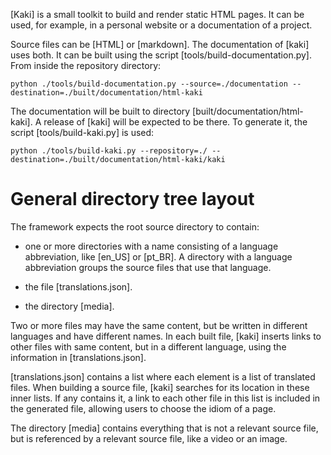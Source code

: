 <title> README </title>

[Kaki] is a small toolkit to build and render static HTML pages. It can be 
used, for example, in a personal website or a documentation of a project.

Source files can be [HTML] or [markdown]. The documentation of [kaki] uses both. It can be built using the script [tools/build-documentation.py]. From inside the repository directory:

```
python ./tools/build-documentation.py --source=./documentation --destination=./built/documentation/html-kaki
```

The documentation will be built to directory [built/documentation/html-kaki]. A release of [kaki] will be expected to be there. To generate it, the script [tools/build-kaki.py] is used:

```
python ./tools/build-kaki.py --repository=./ --destination=./built/documentation/html-kaki/kaki
```

# General directory tree layout

The framework expects the root source directory to contain:

 - one or more directories with a name consisting of a language abbreviation, like [en_US] or [pt_BR]. A directory with a language abbreviation groups the source files that use that language.

 - the file [translations.json].

 - the directory [media].

Two or more files may have the same content, but be written in different languages and have different names. In each built file, [kaki] inserts links to other files with same content, but in a different language, using the information in [translations.json].

[translations.json] contains a list where each element is a list of translated files. When building a source file, [kaki] searches for its location in these inner lists. If any contains it, a link to each other file in this list is included in the generated file, allowing users to choose the idiom of a page.

The directory [media] contains everything that is not a relevant source file, but is referenced by a relevant source file, like a video or an image.
